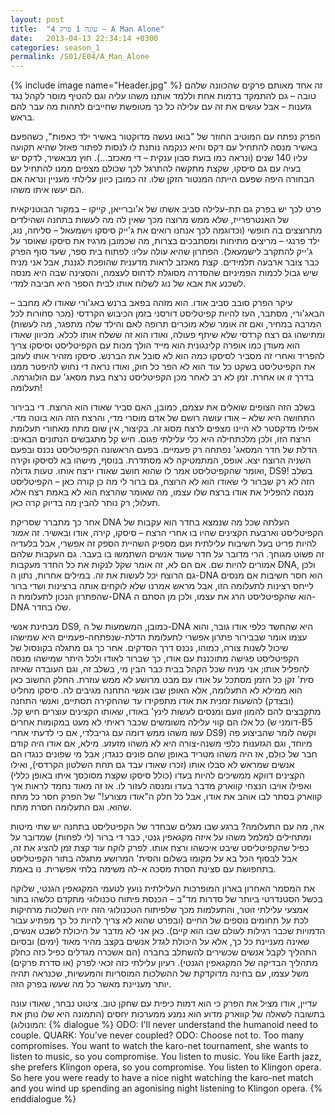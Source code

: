 ```yaml
---
layout: post
title:  "עונה 1 פרק 4 – A Man Alone"
date:   2013-04-13 22:34:14 +0300
categories: season_1
permalink: /S01/E04/A_Man_Alone
---
```

{% include image name="Header.jpg" %}
זה אחד מאותם פרקים שהכוונה שלהם טובה – גם להתמקד בדמות אחת וללמד אותנו משהו עליה וגם להטיף מוסר לקהל נגד גזענות – אבל עושים את זה עם עלילה כל כך מטופשת שחייבים לתהות מה עבר להם בראש.

הפרק נפתח עם המוטיב החוזר של "בואו נעשה מדוקטור באשיר ילד כאפות", כשהפעם באשיר מנסה להתחיל עם דקס והיא כנקמה נותנת לו לנסות לפתור פאזל שהיא תקועה עליו 140 שנים (ונראה כמו בועת סבון ענקית – די מאכזב...). חוץ מבאשיר, לדקס יש בעיה עם גם סיסקו, שקצת מתקשה להתרגל לכך שכולם מצפים ממנו להתחיל עם הבחורה היפה שפעם הייתה המנטור הזקן שלו. זה כמובן כיוון עלילתי מעניין ונראה אם הם יעשו איתו משהו.

פרט לכך יש בפרק גם תת-עלילה סביב אשתו של א'וברייאן, קייקו – במקור הבוטניקאית של האנטרפרייז, שלא ממש מרוצה מכך שאין לה מה לעשות בתחנה ושהילדים מתרוצצים בה חופשי (וכדוגמה לכך אנחנו רואים את ג'ייק סיסקו וישמעאל – סליחה, נוג, ילד פרנגי – מריצים מתיחות ומסתבכים בצרות, מה שכמובן מרגיז את סיסקו שאוסר על ג'ייק להתקרב לישמעאל). הפתרון שהיא עולה עליו: לפתוח בית ספר, שעד סוף הפרק כבר צובר ארבעה תלמידים. קצת מאכזב לראות מדענית שהופכת לגננת, אבל אני מניח שיש גבול לכמות הפמיניזם שהסדרה מסוגלת לדחוס לעצמה, והסצינה שבה היא מנסה לשכנע את אבא של נוג לשלוח אותו לבית הספר היא חביבה למדי.

עיקר הפרק סובב סביב אודו. הוא מזהה בפאב ברנש באג'ורי שאודו לא מחבב – הבאג'ורי, מסתבר, העז להיות קפיטליסט דורסני בזמן הכיבוש הקרדסי (מכר סחורות לכל המרבה במחיר, ואם זה אומר שלא מוכרים תרופה לאם והילד שלה מתפגר, מה לעשות) ומתישהו גם רצח קרדסי שלא שיתף פעולה, ואודו הוא זה ששלח אותו לכלא. מכיוון שאודו הוא מעודן כמו אופרה קלינגונית הוא מייד הולך מכות עם הקפיטליסט וסיסקו צריך להפריד ואחרי זה מסביר לסיסקו כמה הוא לא סובל את הברנש. סיסקו מזהיר אותו לעזוב את הקפיטליסט בשקט כל עוד הוא לא הפר כל חוק, ואודו נראה די נחוש להיפטר ממנו בדרך זו או אחרת. זמן לא רב לאחר מכן הקפיטליסט נרצח בעת מסאג' עם הולוגרמה. תעלומה!

בשלב הזה הצופים שואלים את עצמם, כמובן, האם סביר שאודו הוא הרוצח. די בבירור התחושה היא שלא – אודו עושה רושם של אדם מוסרי מדי, והרצח הזה הוא בוטה מדי. אפילו מדקסטר לא היינו מצפים לרצח מסוג זה. בקיצור, אין שום מתח מאחורי תעלומת הרצח הזו, ולכן מלכתחילה היא כלי עלילתי פגום.
חיש קל מתגבשים הנתונים הבאים: הדלת של חדר המסאג' נפתחה רק פעמיים. בפעם הראשונה הקפיטליסט נכנס ובפעם השניה הרוצח יצא. אופס, המתמטיקה לא מסתדרת. בנוסף, מישהו בא לסיסקו וקירה ואומר שהקפיטליסט אמר לו שהוא חושב שאודו ירצח אותו. טעות גדולה, DS9! בשלב הזה לא רק שברור לי שאודו הוא לא הרוצח, גם ברור לי מה כן קורה כאן – הקפיטליסט מנסה להפליל את אודו ברצח שלו עצמו, מה שאומר שהרצח הוא לא באמת רצח אלא תעלול; רק נותר להבין מה בדיוק קרה כאן.

אחר כך מתברר שסריקת DNA העלתה שכל מה שנמצא בחדר הוא עקבות של הקפיטליסט וארבעת הקצינים שהיו בו אחרי הרצח – סיסקו, קירה, אודו ובאשיר. זה *אמור* להיות פריט בעל חשיבות עלילתית ועם מספיק השהיית הספק זה אפשרי, אבל בלעדיה זה פשוט מגוחך. הרי מדובר על חדר שעוד אנשים השתמשו בו בעבר. גם העקבות שלהם אמורים להיות שם. אם הם לא, זה אומר שקל לנקות את כל החדר מעקבות DNA, ולכן גם הרוצח יכל לעשות את זה. במילים אחרות, נתון ה-DNA הוא חסר חשיבות אם מנסים לייחס רצינות לתעלומה הזו, אבל מראש אמרנו שלא לוקחים אותה ברצינות ושדי ברור שהפתרון הנכון לתעלומת ה-DNA הוא שהקפיטליסט הרג את עצמו, ולכן מן הסתם ה-DNA שלו בחדר.

מבחינת אנשי DS9, כמובן, המשמעות של ה-DNA היא שהחשד כלפי אודו גובר, והוא עצמו אומר שבבירור פתרון אפשרי לתעלומת הדלת-שנפתחה-פעמיים היא שמישהו שיכול לשנות צורה, כמוהו, נכנס דרך הסדקים. אחר כך גם מתגלה בקונסול של הקפיטליסט פגישה מתוכננת עם אודו, כך שברור לאודו ולכל היתר שמישהו מנסה להפליל אותו; אני מניח שכל הקהל בבית כבר הבין מי, בשלב זה, וגם העובדה שאיזה סית' זקן כל הזמן מסתכל על אודו עם מבט מרושע לא ממש עוזרת.
החלק החשוב כאן הוא ממילא לא התעלומה, אלא האופן שבו אנשי התחנה מגיבים לה. סיסקו מחליט (ובצדק) להשעות זמנית את אודו מתפקידו עד שהחקירה תסתיים, ואנשי התחנה מתקבצים להם להמון זועם ומנסים לעשות לינץ' באודו, שאותו הקצינים עוצרים חיש קל. כל אלו הם קווי עלילה משומשים שכבר ראיתי לא מעט במקומות אחרים (דומני ש-B5 עשו משהו ממש דומה עם גריבלדי, אם כי לדעתי אחרי DS9) וקשה לומר שהביצוע פה מיוחד, וגם הגזענות כלפי משנה-צורה היא לא משהו מזעזע. מילא, אם אודו היה קודם חבר של כולם, אז היה משהו מטריד באופן שהם פונים כנגדו; אבל מי שפונים כנגדו הם אנשים שמראש לא סבלו אותו (זכרו שאודו עבד גם תחת השלטון הקרדסי), ואילו הקצינים דווקא ממשיכים להיות בעדו (כולל סיסקו שקצת מסוכסך איתו באופן כללי) ואפילו אויבו הנצחי קווארק מדבר בעדו ומנסה לעזור לו. אז זה מאוד נחמד לראות איך קווארק בסתר לבו אוהב את אודו, אבל כל חלק ה"אודו מצורע!" של הפרק חסר כל מתח שהוא. וגם התעלומה חסרת מתח.

אה, מה עם התעלומה? ברגע שבו מגלים שבחדר של הקפיטליסט בתחנה יש שתי מיטות ומתחילים למלמל משהו על איזה מקגאפין גנטי, כבר די ברור (לי לפחות) שמדובר על כפיל שהקפיטליסט שיבט איכשהו ורצח אותו. לפרק לוקח עוד קצת זמן להציג את זה, אבל לבסוף הכל בא על מקומו בשלום והסית' המרושע מתגלה בתור הקפיטליסט בתחפושת עם סצינת הסרת מסכה א-לה משימה בלתי אפשרית. נו באמת.

את המסמר האחרון בארון המופרכות העלילתית נועץ לטעמי המקגאפין הגנטי, שלוקה בכשל הסטנדרטי ביותר של סדרות מד"ב – הכנסת פיתוח טכנולוגי מתקדם כלשהו בתור אמצעי עלילתי זוטר, והתעלמות מכך שלפיתוח הטכנולוגי הזה יהיו השלכות מרחיקות לכת על תחומים נוספים של החיים (ובפרט שהוא לא צריך להיות כל כך מפתיע עבור הדמויות שכבר רגילות לעולם שבו הוא קיים). כאן אני לא מדבר על היכולת *לשבט* אנשים, שאינה מעניינת כל כך, אלא על היכולת *לגדל* אנשים בקצב מהיר מאוד (ימים) ובסיום התהליך לקבל אנשים שכשירים להשתלב בחברה (הם אשכרה מגדלים כפיל כזה כחלק מתהליך הבדיקה של המקגאפין הגנטי). רעיון עלילתי כזה זכאי לפרק (או סדרת פרקים) משל עצמו, עם בחינה מדוקדקת של ההשלכות המוסריות והמעשיות, שכנראה תהיה יותר מעניינת מאשר כל מה שעשו בפרק הזה.

עדיין, אודו מציל את הפרק כי הוא דמות כיפית עם שחקן טוב. ציטוט נבחר, שאודו עונה בתשובה לשאלה של קווארק מדוע הוא נמנע ממערכות יחסים (התמונה היא שלו נותן את המונולוג):
{% dialogue %}
ODO: I'll never understand the humanoid need to couple. 
QUARK: You've never coupled? 
ODO: Choose not to. Too many compromises. You want to watch the karo-net tournament, she wants to listen to music, so you compromise. You listen to music. You like Earth jazz, she prefers Klingon opera, so you compromise. You listen to Klingon opera. So here you were ready to have a nice night watching the karo-net match and you wind up spending an agonising night listening to Klingon opera. 
{% enddialogue %}